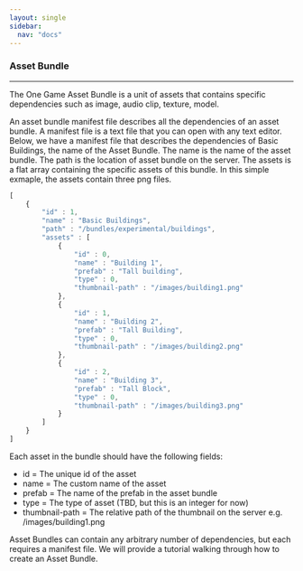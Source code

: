 ```yaml
---
layout: single
sidebar:
  nav: "docs"
---
```


### Asset Bundle
-----------------------------

The One Game Asset Bundle is a unit of assets that contains specific dependencies such as image, audio clip, texture, model.  

An asset bundle manifest file describes all the dependencies of an asset bundle. A manifest file is a text file that you can open with any text editor.  Below, we have a manifest file that describes the dependencies of Basic Buildings, the name of the Asset Bundle. The name is the name of the asset bundle. The path is the location of asset bundle on the server. The assets is a flat array containing the specific assets of this bundle. In this simple exmaple, the assets contain three png files.

```javascript
[
    {
        "id" : 1,
        "name" : "Basic Buildings",
        "path" : "/bundles/experimental/buildings",
        "assets" : [
            {
                "id" : 0,
                "name" : "Building 1",
                "prefab" : "Tall building",
                "type" : 0,
                "thumbnail-path" : "/images/building1.png"
            },
            {
                "id" : 1,
                "name" : "Building 2",
                "prefab" : "Tall Building",
                "type" : 0,
                "thumbnail-path" : "/images/building2.png"
            },
            {
                "id" : 2,
                "name" : "Building 3",
                "prefab" : "Tall Block",
                "type" : 0,
                "thumbnail-path" : "/images/building3.png"
            }
        ]
    }
]
```

Each asset in the bundle should have the following fields:
* id = The unique id of the asset
* name = The custom name of the asset
* prefab = The name of the prefab in the asset bundle
* type = The type of asset (TBD, but this is an integer for now)
* thumbnail-path = The relative path of the thumbnail on the server e.g. /images/building1.png

Asset Bundles can contain any arbitrary number of dependencies, but each requires a manifest file. We will provide a tutorial walking through how to create an Asset Bundle.
